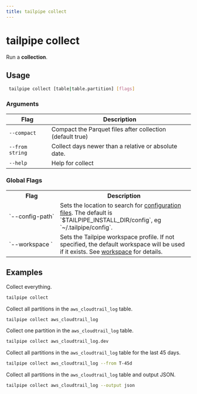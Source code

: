 ```yaml
---
title: tailpipe collect
---
```


# tailpipe collect

Run a **collection**.

## Usage
```bash
 tailpipe collect [table|table.partition] [flags]
 ```

### Arguments

| Flag | Description
|-|-
|  `--compact`       | Compact the Parquet files after collection (default true)
|  `--from string`   | Collect days newer than a relative or absolute date.
|  `--help`          |  Help for collect

### Global Flags

<table>
  <tr> 
    <th> Flag </th> 
    <th> Description </th> 
  </tr>

  <tr> 
    <td nowrap="true"> `--config-path`</td> 
    <td>  
    Sets the location to search for <a href = "/docs/reference/config-files/">configuration files</a>. The default is `$TAILPIPE_INSTALL_DIR/config`, eg `~/.tailpipe/config`.
    </td> 
  </tr>


  <tr> 
    <td nowrap="true"> `--workspace	`  </td> 
    <td>  Sets the Tailpipe workspace profile. If not specified, the default workspace will be used if it exists. See <a href="/docs/reference/config-files/workspace">workspace</a> for details. </td> 
  </tr>

</table>


## Examples

Collect everything.

```bash
tailpipe collect
```

Collect all partitions in the `aws_cloudtrail_log` table.

```bash
tailpipe collect aws_cloudtrail_log
```

Collect one partition in the `aws_cloudtrail_log` table.

```bash
tailpipe collect aws_cloudtrail_log.dev
```

Collect all partitions in the `aws_cloudtrail_log` table for the last 45 days.

```bash
tailpipe collect aws_cloudtrail_log --from T-45d
```

<!--
Collect all partitions in the `aws_cloudtrail_log` between January and June.

```bash
tailpipe collect aws_cloudtrail_log --from 1/1/2024 --to 6/30/2024
```
-->

Collect all partitions in the `aws_cloudtrail_log` table and output JSON.

```bash
tailpipe collect aws_cloudtrail_log --output json
```
